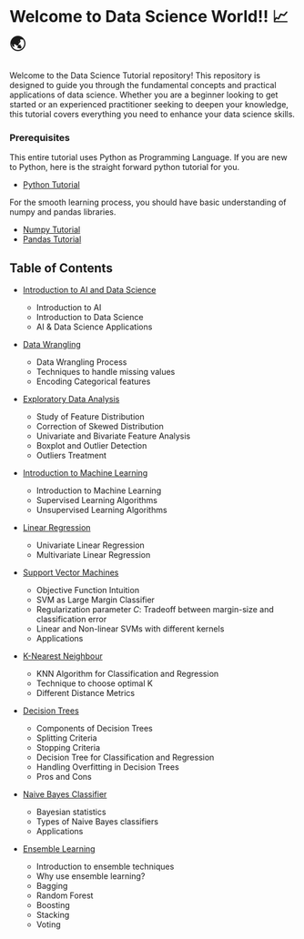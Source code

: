 # Welcome to Data Science World!! 📈 🌏

Welcome to the Data Science Tutorial repository! This repository is designed to guide you through the fundamental concepts and practical applications of data science. Whether you are a beginner looking to get started or an experienced practitioner seeking to deepen your knowledge, this tutorial covers everything you need to enhance your data science skills.

### Prerequisites
This entire tutorial uses Python as Programming Language. If you are new to Python, here is the straight forward python tutorial for you.
- [Python Tutorial](https://github.com/prof-sushil/Python-zero2hero/tree/main)  

For the smooth learning process, you should have basic understanding of numpy and pandas libraries.
- [Numpy Tutorial](tutorials/numpy_tutorial.ipynb)
- [Pandas Tutorial](tutorials/pandas_tutorial.ipynb)

## Table of Contents
- [Introduction to AI and Data Science](notes/Introduction%20to%20AI%20&%20Data%20Science.pdf)
    - Introduction to AI
    - Introduction to Data Science
    - AI & Data Science Applications

- [Data Wrangling](tutorials/data_wrangling_with_python.ipynb)
    - Data Wrangling Process
    - Techniques to handle missing values
    - Encoding Categorical features

- [Exploratory Data Analysis](tutorials/eda.ipynb)
    - Study of Feature Distribution
    - Correction of Skewed Distribution
    - Univariate and Bivariate Feature Analysis
    - Boxplot and Outlier Detection
    - Outliers Treatment

- [Introduction to Machine Learning](notes/Introduction%20%20to%20%20Machine%20Learning.pdf)
    - Introduction to Machine Learning
    - Supervised Learning Algorithms
    - Unsupervised Learning Algorithms

- [Linear Regression](tutorials/linear_regression/)
    - Univariate Linear Regression
    - Multivariate Linear Regression

- [Support Vector Machines](tutorials/svm.ipynb)
    - Objective Function Intuition
    - SVM as Large Margin Classifier
    - Regularization parameter $C$: Tradeoff between margin-size and classification error
    - Linear and Non-linear SVMs with different kernels
    - Applications

- [K-Nearest Neighbour](tutorials/knn.ipynb)
    - KNN Algorithm for Classification and Regression
    - Technique to choose optimal K
    - Different Distance Metrics

- [Decision Trees](tutorials/decision_trees.ipynb)
    - Components of Decision Trees
    - Splitting Criteria
    - Stopping Criteria
    - Decision Tree for Classification and Regression
    - Handling Overfitting in Decision Trees
    - Pros and Cons

- [Naive Bayes Classifier](tutorials/naive_bayes.ipynb)
    - Bayesian statistics
    - Types of Naive Bayes classifiers
    - Applications

- [Ensemble Learning](tutorials/ensemble_learning.ipynb)
    - Introduction to ensemble techniques
    - Why use ensemble learning?
    - Bagging
    - Random Forest
    - Boosting
    - Stacking 
    - Voting
